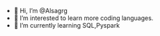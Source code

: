 - 👋 Hi, I’m @Alsagrg
- 👀 I’m interested to learn more coding languages.
- 🌱 I’m currently learning SQL,Pyspark


<!---
Alsagrg/Alsagrg is a ✨ special ✨ repository because its `README.md` (this file) appears on your GitHub profile.
You can click the Preview link to take a look at your changes.
--->
